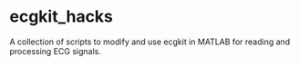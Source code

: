 # ecgkit_hacks
A collection of scripts to modify and use ecgkit in MATLAB for reading and processing ECG signals. 
